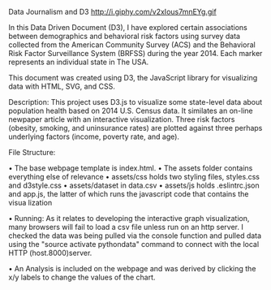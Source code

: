 Data Journalism and D3
http://i.giphy.com/v2xIous7mnEYg.gif

In this Data Driven Document (D3), I have explored certain associations between demographics and behavioral risk factors using survey data collected from the American Community Survey (ACS) and the Behavioral Risk Factor Surveillance System (BRFSS) during the year 2014. Each marker represents an individual state in The USA.

This document was created using D3, the JavaScript library for visualizing data with HTML, SVG, and CSS.

Description:
This project uses D3.js to visualize some state-level data about population health based on 2014 U.S. Census data. It similates an on-line newpaper article with an interactive visualization. Three risk factors (obesity, smoking, and uninsurance rates) are plotted against three perhaps underlying factors (income, poverty rate, and age).

File Structure:

•	The base webpage template is index.html.
•	The assets folder contains everything else of relevance
•	assets/css holds two styling files, styles.css and d3style.css
•	assets/dataset in data.csv
•	assets/js holds .eslintrc.json and app.js, the latter of which runs the javascript code that contains the visua lization

• Running:
As it relates to developing the interactive graph visualization, many browsers will fail to load a  csv file unless run on an http server.  I checked the data was being pulled via the console function and pulled data using the "source activate pythondata" command to connect with the local HTTP (host.8000)server.

• An Analysis is included on the webpage and was derived by clicking the x/y labels to change the values of the chart.


